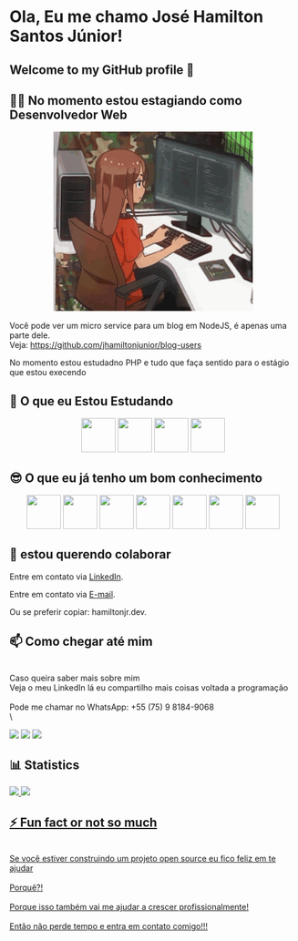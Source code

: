 # Ola, Eu me chamo José Hamilton Santos Júnior!
## Welcome to my GitHub profile 👋

## 👨‍💼 No momento estou estagiando como Desenvolvedor Web
<p align="center">
<img width="350" src="./new-game-ahagon-umiko-programming.gif">
</p>

Você pode ver um micro service para um blog em NodeJS, é apenas uma parte dele.\
Veja: https://github.com/jhamiltonjunior/blog-users

No momento estou estudadno PHP e tudo que faça sentido para o estágio que estou execendo

## :school: O que eu Estou Estudando
<div align="center">
<img src="https://cdn.jsdelivr.net/gh/devicons/devicon/icons/go/go-original-wordmark.svg" width="60" height="60" /> <img src="https://cdn.jsdelivr.net/gh/devicons/devicon/icons/postgresql/postgresql-original-wordmark.svg" width="60" height="60" /> <img src="https://cdn.jsdelivr.net/gh/devicons/devicon/icons/typescript/typescript-original.svg" width="60" height="60" /> <img src="https://cdn.jsdelivr.net/gh/devicons/devicon/icons/docker/docker-original-wordmark.svg" width="60" height="60" />
</div>

## :sunglasses: O que eu já tenho um bom conhecimento
<div align="center"
<img src="https://cdn.jsdelivr.net/gh/devicons/devicon/icons/linux/linux-plain.svg" width="60" height="60" /> <img src="https://cdn.jsdelivr.net/gh/devicons/devicon/icons/bash/bash-original.svg" width="60" height="60" /> <img src="https://cdn.jsdelivr.net/gh/devicons/devicon/icons/css3/css3-original-wordmark.svg" width="60" height="60" /> <img src="https://cdn.jsdelivr.net/gh/devicons/devicon/icons/javascript/javascript-original.svg" width="60" height="60" /> <img src="https://cdn.jsdelivr.net/gh/devicons/devicon/icons/git/git-original.svg" width="60" height="60" /> <img src="https://cdn.jsdelivr.net/gh/devicons/devicon/icons/github/github-original-wordmark.svg" width="60" height="60" /> <img src="https://cdn.jsdelivr.net/gh/devicons/devicon/icons/nodejs/nodejs-original-wordmark.svg" width="60" height="60" /> <img src="https://cdn.jsdelivr.net/gh/devicons/devicon/icons/webpack/webpack-original-wordmark.svg" width="60" height="60" />
</div>

## 💪 estou querendo colaborar

Entre em contato via [LinkedIn](https://www.linkedin.com/in/jhamiltonjunior).

Entre em contato via [E-mail](mailto:hamiltonjr.dev).

Ou se preferir copiar: hamiltonjr.dev.

## 📫 Como chegar até mim
\
Caso queira saber mais sobre mim\
Veja o meu LinkedIn lá eu compartilho mais coisas voltada a programação\
\
Pode me chamar no WhatsApp: +55 (75) 9 8184-9068\
\
<div>
<a href="https://www.linkedin.com/in/jhamiltonjunior" target="_blank"><img src="https://img.shields.io/badge/-LinkedIn-%230077B5?style=for-the-badge&logo=linkedin&logoColor=white" target="_blank"></a>
<a href = "mailto:josehamiltonsantosjunior@gmail.com"><img src="https://img.shields.io/badge/Gmail-D14836?style=for-the-badge&logo=gmail&logoColor=white" target="_blank"></a>
<a href="https://www.youtube.com/channel/UCwipqvVRQ0s1AR0DDCNF6KQ" target="_blank"><img src="https://img.shields.io/badge/YouTube-FF0000?style=for-the-badge&logo=youtube&logoColor=white" target="_blank"></a>
</div>

## :bar_chart: Statistics

<div>
<a href="https://github.com/seu-usuário-aqui">
<img height="180em" src="https://github-readme-stats.vercel.app/api/top-langs/?username=jhamiltonjunior&layout=compact&langs_count=7&theme=dracula"/>
<img height="180em" src="https://github-readme-stats.vercel.app/api?username=jhamiltonjunior&show_icons=true&theme=dracula&include_all_commits=true&count_private=true"/>
</div>

## ⚡ Fun fact or not so much
\
Se você estiver construindo um projeto open source eu fico feliz em te ajudar\
\
Porquê?!\
\
Porque isso também vai me ajudar a crescer profissionalmente!\
\
Então não perde tempo e entra em contato comigo!!!

